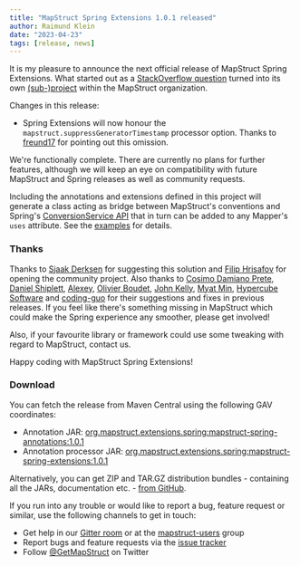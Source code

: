 ```yaml
---
title: "MapStruct Spring Extensions 1.0.1 released"
author: Raimund Klein
date: "2023-04-23"
tags: [release, news]
---
```


It is my pleasure to announce the next official release of MapStruct Spring Extensions.
What started out as a [StackOverflow question](https://stackoverflow.com/q/58081224/3361467) turned into its own [(sub-)project](https://github.com/mapstruct/mapstruct-spring-extensions) within the MapStruct organization.

Changes in this release:
- Spring Extensions will now honour the `mapstruct.suppressGeneratorTimestamp` processor option. Thanks to [freund17](https://github.com/freund17) for pointing out this omission.

We're functionally complete. There are currently no plans for further features, although we will keep an eye on compatibility with future MapStruct and Spring releases as well as community requests.

Including the annotations and extensions defined in this project will generate a class acting as bridge between MapStruct's conventions and Spring's [ConversionService API](https://docs.spring.io/spring-framework/docs/current/reference/html/core.html#core-convert-ConversionService-API) that in turn can be added to any Mapper's `uses` attribute. See the [examples](https://github.com/mapstruct/mapstruct-spring-extensions/tree/master/examples) for details.

<!--more-->

### Thanks

Thanks to [Sjaak Derksen](https://github.com/sjaakd) for suggesting this solution and [Filip Hrisafov](https://github.com/filiphr) for opening the community project.
Also thanks to [Cosimo Damiano Prete](https://github.com/cdprete), [Daniel Shiplett](https://github.com/danielshiplett), [Alexey](https://github.com/PRIESt512), [Olivier Boudet](https://github.com/olivierboudet), [John Kelly](https://github.com/postalservice14), [Myat Min](https://github.com/myatmin), [Hypercube Software](https://github.com/hypercube-software) and [coding-guo](https://github.com/coding-guo) for their suggestions and fixes in previous releases.
If you feel like there's something missing in MapStruct which could make the Spring experience any smoother, please get involved!

Also, if your favourite library or framework could use some tweaking with regard to MapStruct, contact us.

Happy coding with MapStruct Spring Extensions!

### Download

You can fetch the release from Maven Central using the following GAV coordinates:

* Annotation JAR: [org.mapstruct.extensions.spring:mapstruct-spring-annotations:1.0.1](http://search.maven.org/#artifactdetails|org.mapstruct.extensions.spring|mapstruct-spring-annotations|1.0.1|jar)
* Annotation processor JAR: [org.mapstruct.extensions.spring:mapstruct-spring-extensions:1.0.1](http://search.maven.org/#artifactdetails|org.mapstruct.extensions.spring|mapstruct-spring-extensions|1.0.1|jar)

Alternatively, you can get ZIP and TAR.GZ distribution bundles - containing all the JARs, documentation etc. - [from GitHub](https://github.com/mapstruct/mapstruct-spring-extensions/releases/tag/v1.0.1).

If you run into any trouble or would like to report a bug, feature request or similar, use the following channels to get in touch:

* Get help in our [Gitter room](https://gitter.im/mapstruct/mapstruct-users) or at the [mapstruct-users](https://groups.google.com/forum/?fromgroups#!forum/mapstruct-users) group
* Report bugs and feature requests via the [issue tracker](https://github.com/mapstruct/mapstruct-spring-extensions/issues)
* Follow [@GetMapStruct](https://twitter.com/GetMapStruct) on Twitter
